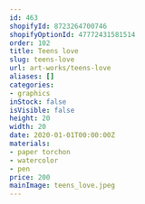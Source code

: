 ```yaml
---
id: 463
shopifyId: 8723264700746
shopifyOptionId: 47772431581514
order: 102
title: Teens love
slug: teens-love
url: art-works/teens-love
aliases: []
categories:
- graphics
inStock: false
isVisible: false
height: 20
width: 20
date: 2020-01-01T00:00:00Z
materials:
- paper torchon
- watercolor
- pen
price: 200
mainImage: teens_love.jpeg
---
```


